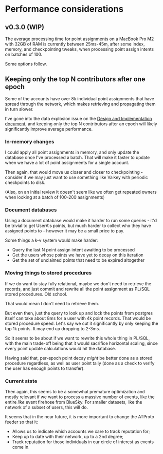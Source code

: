 # Performance considerations

## v0.3.0 (WIP)

The average processing time for point assignments on a MacBook Pro M2 with 32GB of RAM is currently between 25ms-45m, after some index, memory, and checkpointing tweaks, when processing point assign intents on batches of 100.  

Some options follow.

## Keeping only the top N contributors after one epoch

Some of the accounts have over 8k individual point assignments that have spread through the network, which makes retrieving and propagating them in turn slower.

I've gone into the data explosion issue on the [Design and Implementation document](Design-And-Implementation.md), and keeping only the top N contributors after an epoch will likely significantly improve average performance. 

### In-memory changes

I could apply all point assignments in memory, and only update the database once I've processed a batch. That will make it faster to update when we have a lot of point assignments for a single account.

Then again, that would move us closer and closer to checkpointing - consider if we may just want to use something like Valkey with periodic checkpoints to disk.

(Also, on an initial review it doesn't seem like we often get repeated owners when looking at a batch of 100-200 assignments)

### Document databases

Using a document database would make it harder to run some queries - it'd be trivial to get UserA's points, but much harder to collect who they have assigned points to - however it may be a small price to pay.

Some things a k-v system would make harder:

- Query the last N point assign intent awaiting to be processed
- Get the users whose points we have yet to decay on this iteration
- Get the set of unclaimed points that need to be expired altogether

### Moving things to stored procedures

If we do want to stay fully relational, maybe we don't need to retrieve the records, and just commit and rewrite all the point assignment as PL/SQL stored procedures.  Old school.

That would mean I don't need to retrieve them.

But even then, just the query to look up and lock the points from postgres itself can take about 8ms for a user with 4k point records.  That would be stored procedure speed.  Let's say we cut it significantly by only keeping the top 1k points. It may end up dropping to 2-3ms.

So it seems to be about if we want to rewrite this whole thing in PL/SQL, with the main trade-off being that it would sacrifice horizontal scaling, since every point update calculations would hit the database.

Having said that, per-epoch point decay *might* be better done as a stored procedure regardless, as well as user point tally (done as a check to verify the user has enough points to transfer).


### Current state

Then again, this seems to be a somewhat premature optimization and mostly relevant if we want to process a massive number of events, like the entire *like* event firehose from BlueSky.  For smaller datasets, like the network of a subset of users, this will do.

It seems that in the near future, it is more important to change the ATProto feeder so that it:

- Allows us to indicate which accounts we care to track reputation for;
- Keep up to date with their network, up to a 2nd degree;
- Track reputation for those individuals in our circle of interest as events come in.